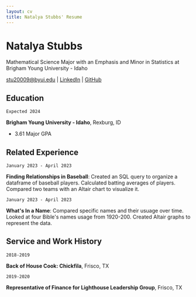 ```yaml
---
layout: cv
title: Natalya Stubbs' Resume
---
```

# Natalya Stubbs
Mathematical Science Major with an Emphasis and Minor in Statistics at Brigham Young University - Idaho

<div id="webaddress">
<a href="datascience@byui.edu">stu20009@byui.edu</a>
| <a href="https://www.linkedin.com/groups/13537407/">LinkedIn</a>
| <a href="https://github.com/byuids-resumes">GitHub</a>
</div>

<!-- https://www.monique.tech/the-art-of-markdown -->

## Education

`Expected 2024`


__Brigham Young University - Idaho__, Rexburg, ID

- 3.61 Major GPA


## Related Experience

`January 2023 - April 2023`


__Finding Relationships in Baseball__: Created an SQL query to organize a dataframe of baseball players. Calculated batting averages of players. Compared two teams with an Altair chart to visualize it.

`January 2023 - April 2023`


__What's In a Name__: Compared specific names and their usuage over time. Looked at four Bible's names usage from 1920-200. Created Altair graphs to represent the data.


## Service and Work History

`2018-2019`


__Back of House Cook: Chickfila__, Frisco, TX


`2019-2020`


__Representative of Finance for Lighthouse Leadership Group__, Frisco, TX


<!-- ### Footer

Last updated: April 2023 -->


